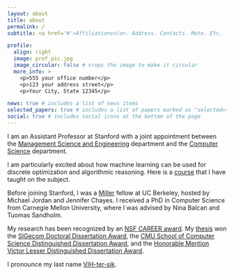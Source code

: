 ```yaml
---
layout: about
title: about
permalink: /
subtitle: <a href='#'>Affiliations</a>. Address. Contacts. Moto. Etc.

profile:
  align: right
  image: prof_pic.jpg
  image_circular: false # crops the image to make it circular
  more_info: >
    <p>555 your office number</p>
    <p>123 your address street</p>
    <p>Your City, State 12345</p>

news: true # includes a list of news items
selected_papers: true # includes a list of papers marked as "selected={true}"
social: true # includes social icons at the bottom of the page
---
```


I am an Assistant Professor at Stanford with a joint appointment
between the [Management Science and Engineering](https://msande.stanford.edu/) department
and the [Computer Science](https://cs.stanford.edu/) department.

I am particularly excited about how machine learning can be used for discrete
optimization and algorithmic reasoning.
Here is a [course](https://vitercik.github.io/ml4do) that I have taught on the subject.

Before joining Stanford, I was a [Miller](https://miller.berkeley.edu/)
fellow at UC Berkeley, hosted by Michael Jordan and Jennifer Chayes.
I received a PhD in Computer Science from Carnegie Mellon University,
where I was advised by Nina Balcan and Tuomas Sandholm.

My research has been recognized by an [NSF CAREER award](https://www.nsf.gov/awardsearch/showAward?AWD_ID=2338226&HistoricalAwards=false).
My [thesis](downloads/thesis.pdf) won the
	[SIGecom Doctoral Dissertation Award](https://www.sigecom.org/award-phd.html), the
	[CMU School of Computer Science Distinguished Dissertation Award](https://www.scs.cmu.edu/~scsfacts/dissertation.html), and the
		[Honorable Mention Victor Lesser Distinguished Dissertation Award](https://www.ifaamas.org/award-victorlesser.html).

I pronounce my last name [VIH-ter-sik](vitercik.mp3).
